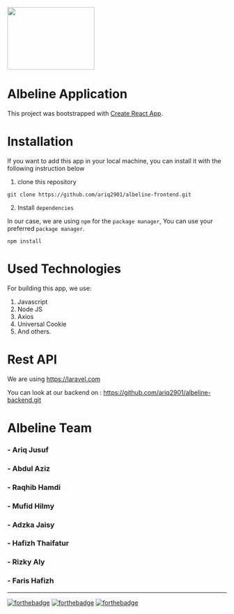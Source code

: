 <img src="https://user-images.githubusercontent.com/48340625/109924443-da388880-7cf2-11eb-91ac-ec79800f5aab.png" width="200" height="143">

# Albeline Application

This project was bootstrapped with [Create React App](https://github.com/facebook/create-react-app).

# Installation

If you want to add this app in your local machine, you can install it with the following instruction below

1. clone this repository

```
git clone https://github.com/ariq2901/albeline-frontend.git
```

2. Install `dependencies`

In our case, we are using `npm` for the `package manager`, You can use your preferred `package manager`.

```
npm install
```

# Used Technologies

For building this app, we use:

1. Javascript
2. Node JS
3. Axios
4. Universal Cookie
5. And others.

# Rest API

We are using https://laravel.com

You can look at our backend on :
https://github.com/ariq2901/albeline-backend.git

# Albeline Team

### - Ariq Jusuf
### - Abdul Aziz
### - Raqhib Hamdi
### - Mufid Hilmy
### - Adzka Jaisy
### - Hafizh Thaifatur
### - Rizky Aly
### - Faris Hafizh

---

[![forthebadge](https://forthebadge.com/images/badges/built-with-love.svg)](https://forthebadge.com)
[![forthebadge](https://forthebadge.com/images/badges/powered-by-coffee.svg)](https://forthebadge.com)
[![forthebadge](https://forthebadge.com/images/badges/made-with-javascript.svg)](https://forthebadge.com)
